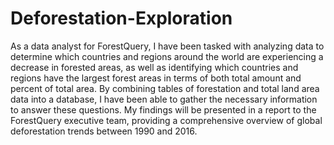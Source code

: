 # Deforestation-Exploration
As a data analyst for ForestQuery, I have been tasked with analyzing data to determine which countries and regions around the world are experiencing a decrease in forested areas, as well as identifying which countries and regions have the largest forest areas in terms of both total amount and percent of total area. By combining tables of forestation and total land area data into a database, I have been able to gather the necessary information to answer these questions. My findings will be presented in a report to the ForestQuery executive team, providing a comprehensive overview of global deforestation trends between 1990 and 2016.

